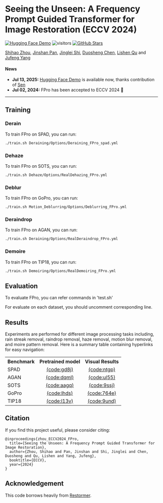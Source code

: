 # Seeing the Unseen: A Frequency Prompt Guided Transformer for Image Restoration (ECCV 2024)

[![Hugging Face Demo](https://img.shields.io/badge/%F0%9F%A4%97%20Hugging%20Face-Demos-blue)](https://huggingface.co/spaces/yssszzzzzzzzy/FPro-Dehaze)
![visitors](https://visitor-badge.laobi.icu/badge?page_id=joshyZhou/FPro)
[![GitHub Stars](https://img.shields.io/github/stars/joshyZhou/FPro?style=social)](https://github.com/Zheng-MJ/SMFANet) <br>

[Shihao Zhou](https://joshyzhou.github.io/), [Jinshan Pan](https://jspan.github.io/), [Jinglei Shi](https://jingleishi.github.io/), [Duosheng Chen](https://github.com/Calvin11311), [Lishen Qu](https://github.com/qulishen) and [Jufeng Yang](https://cv.nankai.edu.cn/)

#### News
- **Jul 13, 2025:** [Hugging Face Demo](https://huggingface.co/spaces/yssszzzzzzzzy/FPro-Dehaze) is available now, thanks contribution of [Sen](https://github.com/yss730)
- **Jul 02, 2024:** FPro has been accepted to ECCV 2024 :tada: 
<hr />

## Training
### Derain
To train FPro on SPAD, you can run:
```sh
./train.sh Deraining/Options/Deraining_FPro_spad.yml
```
### Dehaze
To train FPro on SOTS, you can run:
```sh
./train.sh Dehaze/Options/RealDehazing_FPro.yml
```
### Deblur
To train FPro on GoPro, you can run:
```sh
./train.sh Motion_Deblurring/Options/Deblurring_FPro.yml
```
### Deraindrop
To train FPro on AGAN, you can run:
```sh
./train.sh Deraining/Options/RealDeraindrop_FPro.yml
```
### Demoire 
To train FPro on TIP18, you can run:
```sh
./train.sh Demoiring/Options/RealDemoiring_FPro.yml
```

## Evaluation
To evaluate FPro, you can refer commands in 'test.sh'

For evaluate on each dataset, you should uncomment corresponding line.


## Results
Experiments are performed for different image processing tasks including, rain streak removal, raindrop removal, haze removal, motion blur removal, and moire pattern removal. 
Here is a summary table containing hyperlinks for easy navigation:
<table>
  <tr>
    <th align="left">Benchmark</th>
    <th align="center">Pretrained model</th>
    <th align="center">Visual Results</th>
  </tr>
  <tr>
    <td align="left">SPAD</td>
    <td align="center"><a href="https://pan.baidu.com/s/1lHWbvsFFpbvja_vEcvnpqA">(code:gd8j)</a></td>
    <td align="center"><a href="https://pan.baidu.com/s/1duMbd4L0rvrWvxv9wnW2eg">(code:ntgp)</a></td>
  </tr>
  <tr>
    <td align="left">AGAN</td>
    <td align="center"><a href="https://pan.baidu.com/s/1Ki2kmibr515dCJmbdlpMhQ">(code:dqml)</a></td>
    <td align="center"><a href="https://pan.baidu.com/s/1cPbbsNM6i5ufyzIqPJz60g">(code:ul55)</a></td>
  </tr>
  <tr>
    <td align="left">SOTS</td>
    <td align="center"><a href="https://pan.baidu.com/s/117lm0l06YW1RuFzDPLiMZA">(code:aagq)</a></td>
    <td align="center"><a href="https://pan.baidu.com/s/1N-ZVnL3oGRy3voJ3Fl-YtQ">(code:9ssj)</a></td>
  </tr>
    <tr>
    <td align="left">GoPro</td>
    <td align="center"><a href="https://pan.baidu.com/s/1WjEISK2AntfdYOrrMwZOZw">(code:lhds)</a></td>
    <td align="center"><a href="https://pan.baidu.com/s/1EkXTI968Cyu7UnKwdgymag">(code:764e)</a></td>
  </tr>
    <tr>
    <td align="left">TIP18</td>
    <td align="center"><a href="https://pan.baidu.com/s/1NPmeAIZkVz7DkLVJxuonIw">(code:l13v)</a></td>
    <td align="center"><a href="https://pan.baidu.com/s/1tLGRx2pvogS0Sl7fpmloNQ">(code:9und)</a></td>
  </tr>

</table>


## Citation
If you find this project useful, please consider citing:

    @inproceedings{zhou_ECCV2024_FPro,
      title={Seeing the Unseen: A Frequency Prompt Guided Transformer for Image Restoration},
      author={Zhou, Shihao and Pan, Jinshan and Shi, Jinglei and Chen, Duosheng and Qu, Lishen and Yang, Jufeng},
      booktitle={ECCV},
      year={2024}
    }

## Acknowledgement

This code borrows heavily from [Restormer](https://github.com/swz30/Restormer). 